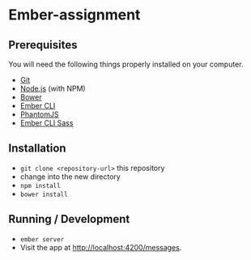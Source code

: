 # Ember-assignment

## Prerequisites

You will need the following things properly installed on your computer.

* [Git](http://git-scm.com/)
* [Node.js](http://nodejs.org/) (with NPM)
* [Bower](http://bower.io/)
* [Ember CLI](http://www.ember-cli.com/)
* [PhantomJS](http://phantomjs.org/)
* [Ember CLI Sass](https://github.com/aexmachina/ember-cli-sass)

## Installation

* `git clone <repository-url>` this repository
* change into the new directory
* `npm install`
* `bower install`

## Running / Development

* `ember server`
* Visit the app at [http://localhost:4200/messages](http://localhost:4200/messages).
